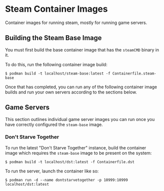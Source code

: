 # Steam Container Images
Container images for running steam, mostly for running game servers.

## Building the Steam Base Image
You must first build the base container image that has the `steamCMD` binary in it.

To do this, run the following container image build:

```
$ podman build -t localhost/steam-base:latest -f Containerfile.steam-base
```

Once that has completed, you can run any of the following container image builds and run your own servers according to the sections below.

## Game Servers
This section outlines individual game server images you can run once you have correctly configured the `steam-base` image.

### Don't Starve Together
To run the latest "Don't Starve Together" instance, build the container image which requires the `steam-base` image to be present on the system:

```
$ podman build -t localhost/dst:latest -f Containerfile.dst
```

To run the server, launch the container like so:
```
$ podman run -d --name dontstarvetogether -p 10999:10999 localhost/dst:latest
```
